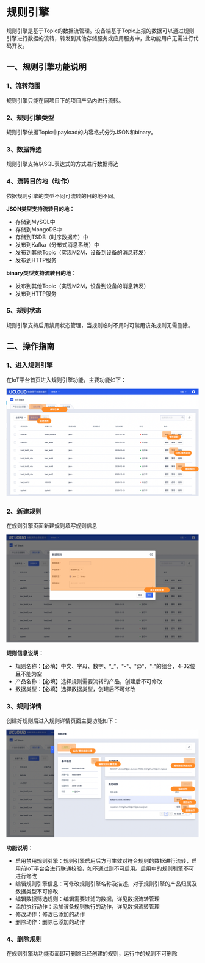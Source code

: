 # 规则引擎

规则引擎是基于Topic的数据流管理。设备端基于Topic上报的数据可以通过规则引擎进行数据的流转，转发到其他存储服务或应用服务中，此功能用户无需进行代码开发。



## 一、规则引擎功能说明

### 1、流转范围

规则引擎只能在同项目下的项目产品内进行流转。



### 2、规则引擎类型

规则引擎依据Topic中payload的内容格式分为JSON和binary。



### 3、数据筛选

规则引擎支持以SQL表达式的方式进行数据筛选



### 4、流转目的地（动作）

依据规则引擎的类型不同可流转的目的地不同。

**JSON类型支持流转目的地：**

* 存储到MySQL中
* 存储到MongoDB中
* 存储到TSDB（时序数据库）中
* 发布到Kafka（分布式消息系统）中
* 发布到其他Topic（实现M2M，设备到设备的消息转发）
* 发布到HTTP服务

**binary类型支持流转目的地：**

* 发布到其他Topic（实现M2M，设备到设备的消息转发）
* 发布到HTTP服务



###  5、规则状态

规则引擎支持启用禁用状态管理，当规则临时不用时可禁用该条规则无需删除。



## 二、操作指南

### 1、进入规则引擎

在IoT平台首页进入规则引擎功能，主要功能如下：

![图片](../../images/规则引擎-1.png)



### 2、新建规则

在规则引擎页面新建规则填写规则信息

![图片](../../images/规则引擎-2.png)

**规则信息说明：**

* 规则名称：【必填】中文、字母、数字、“_”、"-"、"@"、":"的组合，4-32位且不能为空
* 产品名称：【必填】选择规则需要流转的产品，创建后不可修改
* 数据类型：【必填】选择数据类型，创建后不可修改

### 3、规则详情

创建好规则后进入规则详情页面主要功能如下：

![图片](../../images/规则引擎-3.png)

**功能说明：**

* 启用禁用规则引擎：规则引擎启用后方可生效对符合规则的数据进行流转，启用前IoT平台会进行联通校验，如不通过则不可启用。启用中的规则引擎不可进行修改
* 编辑规则引擎信息：可修改规则引擎名称及描述，对于规则引擎的产品归属及数据类型不可修改
* 编辑数据筛选规则：编辑需要过滤的数据，详见数据流转管理
* 添加执行动作：添加该条规则执行的动作，详见数据流转管理
* 修改动作：修改已添加的动作
* 删除动作：删除已添加的动作



### 4、删除规则

 在规则引擎功功能页面即可删除已经创建的规则，运行中的规则不可删除

